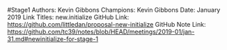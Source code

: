 #Stage1
Authors: Kevin Gibbons
Champions: Kevin Gibbons
Date: January 2019
Link Titles: new.initialize
GitHub Link: https://github.com/littledan/proposal-new-initialize
GitHub Note Link: https://github.com/tc39/notes/blob/HEAD/meetings/2019-01/jan-31.md#newinitialize-for-stage-1
